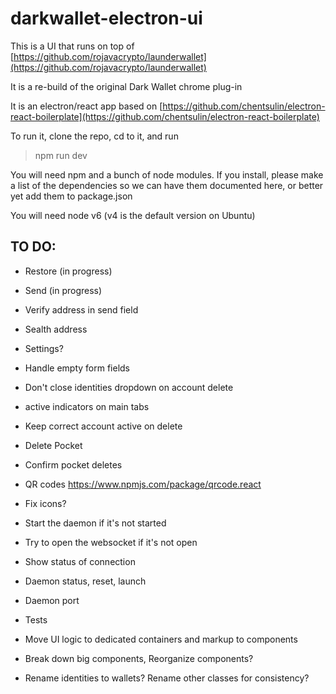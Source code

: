# darkwallet-electron-ui

This is a UI that runs on top of [https://github.com/rojavacrypto/launderwallet](https://github.com/rojavacrypto/launderwallet)

It is a re-build of the original Dark Wallet chrome plug-in

It is an electron/react app based on [https://github.com/chentsulin/electron-react-boilerplate](https://github.com/chentsulin/electron-react-boilerplate)

To run it, clone the repo, cd to it, and run 

> npm run dev

You will need npm and a bunch of node modules. If you install, please make a list of the dependencies so we can have them documented here, or better yet add them to package.json

You will need node v6 (v4 is the default version on Ubuntu)

## TO DO:



- Restore (in progress)
- Send (in progress)
- Verify address in send field
- Sealth address
- Settings?
- Handle empty form fields
- Don't close identities dropdown on account delete
- active indicators on main tabs
- Keep correct account active on delete
- Delete Pocket
- Confirm pocket deletes


- QR codes https://www.npmjs.com/package/qrcode.react
- Fix icons?
- Start the daemon if it's not started
- Try to open the websocket if it's not open
- Show status of connection
- Daemon status, reset, launch
- Daemon port

- Tests
- Move UI logic to dedicated containers and markup to components
- Break down big components, Reorganize components?
- Rename identities to wallets? Rename other classes for consistency?
